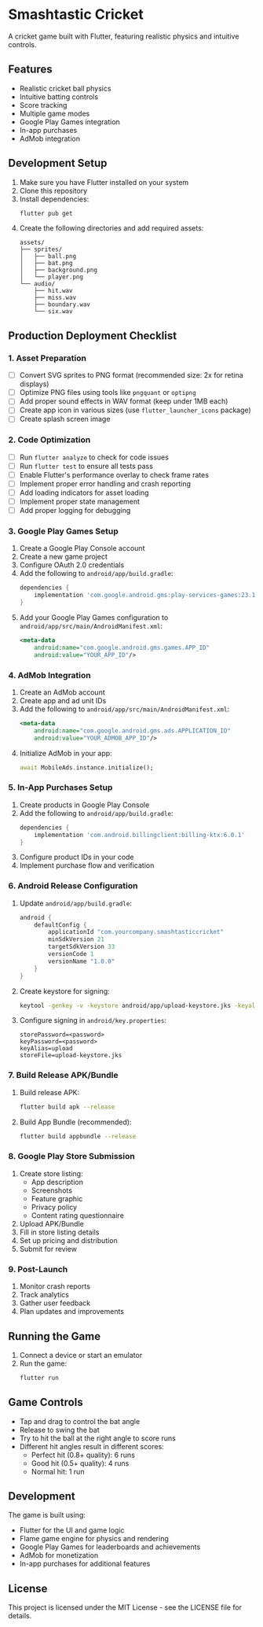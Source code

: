 # Smashtastic Cricket

A cricket game built with Flutter, featuring realistic physics and intuitive controls.

## Features

- Realistic cricket ball physics
- Intuitive batting controls
- Score tracking
- Multiple game modes
- Google Play Games integration
- In-app purchases
- AdMob integration

## Development Setup

1. Make sure you have Flutter installed on your system
2. Clone this repository
3. Install dependencies:
   ```bash
   flutter pub get
   ```
4. Create the following directories and add required assets:
   ```
   assets/
   ├── sprites/
   │   ├── ball.png
   │   ├── bat.png
   │   ├── background.png
   │   └── player.png
   └── audio/
       ├── hit.wav
       ├── miss.wav
       ├── boundary.wav
       └── six.wav
   ```

## Production Deployment Checklist

### 1. Asset Preparation
- [ ] Convert SVG sprites to PNG format (recommended size: 2x for retina displays)
- [ ] Optimize PNG files using tools like `pngquant` or `optipng`
- [ ] Add proper sound effects in WAV format (keep under 1MB each)
- [ ] Create app icon in various sizes (use `flutter_launcher_icons` package)
- [ ] Create splash screen image

### 2. Code Optimization
- [ ] Run `flutter analyze` to check for code issues
- [ ] Run `flutter test` to ensure all tests pass
- [ ] Enable Flutter's performance overlay to check frame rates
- [ ] Implement proper error handling and crash reporting
- [ ] Add loading indicators for asset loading
- [ ] Implement proper state management
- [ ] Add proper logging for debugging

### 3. Google Play Games Setup
1. Create a Google Play Console account
2. Create a new game project
3. Configure OAuth 2.0 credentials
4. Add the following to `android/app/build.gradle`:
   ```gradle
   dependencies {
       implementation 'com.google.android.gms:play-services-games:23.1.0'
   }
   ```
5. Add your Google Play Games configuration to `android/app/src/main/AndroidManifest.xml`:
   ```xml
   <meta-data
       android:name="com.google.android.gms.games.APP_ID"
       android:value="YOUR_APP_ID"/>
   ```

### 4. AdMob Integration
1. Create an AdMob account
2. Create app and ad unit IDs
3. Add the following to `android/app/src/main/AndroidManifest.xml`:
   ```xml
   <meta-data
       android:name="com.google.android.gms.ads.APPLICATION_ID"
       android:value="YOUR_ADMOB_APP_ID"/>
   ```
4. Initialize AdMob in your app:
   ```dart
   await MobileAds.instance.initialize();
   ```

### 5. In-App Purchases Setup
1. Create products in Google Play Console
2. Add the following to `android/app/build.gradle`:
   ```gradle
   dependencies {
       implementation 'com.android.billingclient:billing-ktx:6.0.1'
   }
   ```
3. Configure product IDs in your code
4. Implement purchase flow and verification

### 6. Android Release Configuration
1. Update `android/app/build.gradle`:
   ```gradle
   android {
       defaultConfig {
           applicationId "com.yourcompany.smashtasticcricket"
           minSdkVersion 21
           targetSdkVersion 33
           versionCode 1
           versionName "1.0.0"
       }
   }
   ```
2. Create keystore for signing:
   ```bash
   keytool -genkey -v -keystore android/app/upload-keystore.jks -keyalg RSA -keysize 2048 -validity 10000 -alias upload
   ```
3. Configure signing in `android/key.properties`:
   ```properties
   storePassword=<password>
   keyPassword=<password>
   keyAlias=upload
   storeFile=upload-keystore.jks
   ```

### 7. Build Release APK/Bundle
1. Build release APK:
   ```bash
   flutter build apk --release
   ```
2. Build App Bundle (recommended):
   ```bash
   flutter build appbundle --release
   ```

### 8. Google Play Store Submission
1. Create store listing:
   - App description
   - Screenshots
   - Feature graphic
   - Privacy policy
   - Content rating questionnaire
2. Upload APK/Bundle
3. Fill in store listing details
4. Set up pricing and distribution
5. Submit for review

### 9. Post-Launch
1. Monitor crash reports
2. Track analytics
3. Gather user feedback
4. Plan updates and improvements

## Running the Game

1. Connect a device or start an emulator
2. Run the game:
   ```bash
   flutter run
   ```

## Game Controls

- Tap and drag to control the bat angle
- Release to swing the bat
- Try to hit the ball at the right angle to score runs
- Different hit angles result in different scores:
  - Perfect hit (0.8+ quality): 6 runs
  - Good hit (0.5+ quality): 4 runs
  - Normal hit: 1 run

## Development

The game is built using:
- Flutter for the UI and game logic
- Flame game engine for physics and rendering
- Google Play Games for leaderboards and achievements
- AdMob for monetization
- In-app purchases for additional features

## License

This project is licensed under the MIT License - see the LICENSE file for details. 